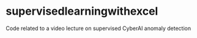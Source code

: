 # supervisedlearningwithexcel
Code related to a video lecture on supervised CyberAI anomaly detection
